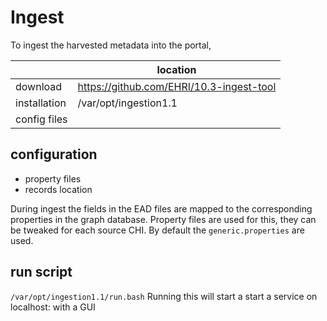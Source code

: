 Ingest
======
To ingest the harvested metadata into the portal, 

| |location|
|----|-----------------|
|download| https://github.com/EHRI/10.3-ingest-tool
|installation | /var/opt/ingestion1.1|
|config files |  |


configuration
-------------
 * property files
 * records location

During ingest the fields in the EAD files are mapped to the corresponding properties in the graph database. Property files are used for this, they can be tweaked for each source CHI. By default the `generic.properties` are used.

 
run script
----------
`/var/opt/ingestion1.1/run.bash`
Running this will start a start a service on localhost:<port> with a GUI